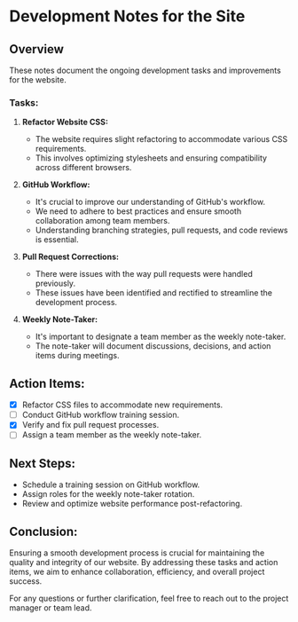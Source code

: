 # Development Notes for the Site

## Overview
These notes document the ongoing development tasks and improvements for the website.

### Tasks:

1. **Refactor Website CSS:**
   - The website requires slight refactoring to accommodate various CSS requirements.
   - This involves optimizing stylesheets and ensuring compatibility across different browsers.

2. **GitHub Workflow:**
   - It's crucial to improve our understanding of GitHub's workflow.
   - We need to adhere to best practices and ensure smooth collaboration among team members.
   - Understanding branching strategies, pull requests, and code reviews is essential.

3. **Pull Request Corrections:**
   - There were issues with the way pull requests were handled previously.
   - These issues have been identified and rectified to streamline the development process.

4. **Weekly Note-Taker:**
   - It's important to designate a team member as the weekly note-taker.
   - The note-taker will document discussions, decisions, and action items during meetings.

## Action Items:

- [x] Refactor CSS files to accommodate new requirements.
- [ ] Conduct GitHub workflow training session.
- [x] Verify and fix pull request processes.
- [ ] Assign a team member as the weekly note-taker.

## Next Steps:

- Schedule a training session on GitHub workflow.
- Assign roles for the weekly note-taker rotation.
- Review and optimize website performance post-refactoring.

## Conclusion:
Ensuring a smooth development process is crucial for maintaining the quality and integrity of our website. By addressing these tasks and action items, we aim to enhance collaboration, efficiency, and overall project success.

For any questions or further clarification, feel free to reach out to the project manager or team lead.
